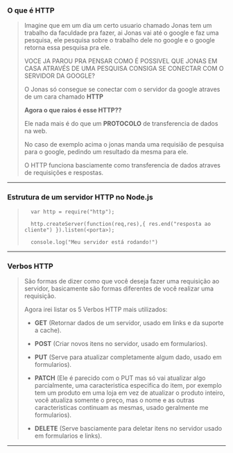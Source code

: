 ### **O que é HTTP**

>Imagine que em um dia um certo usuario chamado Jonas tem um trabalho da faculdade pra fazer, ai Jonas vai até o google e faz uma pesquisa, ele pesquisa sobre o trabalho dele no google e o google retorna essa pesquisa pra ele.
>
> VOCE JA PAROU PRA PENSAR COMO É POSSIVEL QUE JONAS EM CASA ATRAVÉS DE UMA PESQUISA CONSIGA SE CONECTAR COM O SERVIDOR DA GOOGLE?
>
> O Jonas só consegue se conectar com o servidor da google atraves de um cara chamado **HTTP**
>
> **Agora o que raios é esse HTTP??**
>
> Ele nada mais é do que um **PROTOCOLO** de transferencia de dados na web.
>
> No caso de exemplo acima o jonas manda uma requisião de pesquisa para o google, pedindo um resultado da mesma para ele.
>
> O HTTP funciona basciamente como transferencia de dados atraves de requisições e respostas.
---
### **Estrutura de um servidor HTTP no Node.js**

>       var http = require("http");
>
>       http.createServer(function(req,res),{ res.end("resposta ao cliente") }).listen(<porta>);
>
>       console.log("Meu servidor está rodando!")
---
### **Verbos HTTP**

> São formas de dizer como que você deseja fazer uma requisição ao servidor, basicamente são formas diferentes de você realizar uma requisição.
>
> Agora irei listar os 5 Verbos HTTP mais utilizados:
>
> - **GET** (Retornar dados de um servidor, usado em links e da suporte a cache).
>
> - **POST** (Criar novos itens no servidor, usado em formularios). 
>
> - **PUT** (Serve para atualizar completamente algum dado, usado em formularios).
>
> - **PATCH** (Ele é parecido com o PUT mas só vai atualizar algo parcialmente, uma caracteristica especifica do item, por exemplo tem um produto em uma loja em vez de atualizar o produto inteiro, você atualiza somente o preço, mas o nome e as outras caracteristicas continuam as mesmas, usado geralmente me formularios).
>
> - **DELETE** (Serve basciamente para deletar itens no servidor usado em formularios e links).
---


